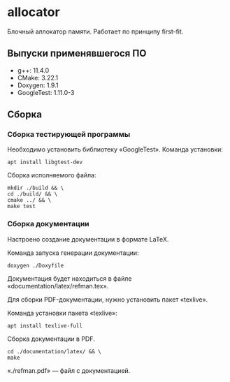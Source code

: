 # allocator

Блочный аллокатор памяти. Работает по принципу first-fit.

## Выпуски применявшегося ПО
+ g++: 11.4.0
+ CMake: 3.22.1
+ Doxygen: 1.9.1
+ GoogleTest: 1.11.0-3

## Сборка

### Сборка тестирующей программы

Необходимо установить библиотеку &laquo;GoogleTest&raquo;. Команда установки:
```shell
apt install libgtest-dev
```

Сборка исполняемого файла:
```shell
mkdir ./build && \
cd ./build/ && \
cmake ../ && \
make test
```

### Сборка документации

Настроено создание документации в формате LaTeX.

Команда запуска генерации документации:
```shell
doxygen ./Doxyfile
```

Документация будет находиться в файле &laquo;documentation/latex/refman.tex&raquo;.

Для сборки PDF-документации, нужно установить пакет &laquo;texlive&raquo;.

Команда установки пакета &laquo;texlive&raquo;:
```shell
apt install texlive-full
```

Сборка документации в PDF.

```
cd ./documentation/latex/ && \
make
```

&laquo;./refman.pdf&raquo; &mdash; файл с документацией.
